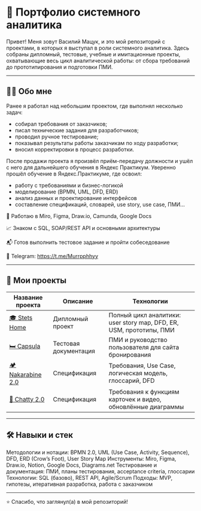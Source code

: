 # 📁 Портфолио системного аналитика

Привет! Меня зовут Василий Мацук, и это мой репозиторий с проектами, в которых я выступал в роли системного аналитика. Здесь собраны дипломный, тестовые, учебные и имитационные проекты, охватывающие весь цикл аналитической работы: от сбора требований до прототипирования и подготовки ПМИ.

---

## 👨‍💻 Обо мне

Ранее я работал над небольшим проектом, где выполнял несколько задач:

* собирал требования от заказчиков;
* писал технические задания для разработчиков;
* проводил ручное тестирование;
* показывал результаты работы заказчикам по ходу разработки;
* вносил корректировки в процесс разработки.

После продажи проекта я произвёл приём-передачу должности и ушёл с него для дальнейшего обучения в Яндекс Практикум. Уверенно прошёл обучение в Яндекс.Практикуме, где освоил:

* работу с требованиями и бизнес-логикой
* моделирование (BPMN, UML, DFD, ERD)
* анализ данных и проектирование интерфейсов
* составление спецификаций, словарей, use story, use case, ПМИ...

 🔧 Работаю в Miro, Figma, Draw.io, Camunda, Google Docs
 
 📈 Знаком с SQL, SOAP/REST API и основными архитектуры
 
 📬 Готов выполнить тестовое задание и пройти собеседование
 
 📱 Telegram: https://t.me/Murrpphhyy



---

## 📂 Мои проекты

| Название проекта | Описание | Технологии |
|------------------|----------|------------|
| [🎓 Stets Home](https://github.com/vasiamasuk/GitHub-portfolio/blob/main/🎓%20Stets%20Home) | Дипломный проект | Полный цикл аналитики: user story map, DFD, ER, USM, прототипы, ПМИ |
| [🛏️ Capsula](https://github.com/vasiamasuk/GitHub-portfolio/blob/main/🛏%EF%B8%8F%20Capsula) | Тестовая документация | ПМИ и руководство пользователя для сайта бронирования |
| [🏕 Nakarabine 2.0](https://github.com/vasiamasuk/GitHub-portfolio/blob/main/🏕%20Nakarabine%202.0) | Спецификация | Требования, Use Case, логическая модель, глоссарий, DFD |
| [🧠 Chatty 2.0](https://github.com/vasiamasuk/GitHub-portfolio/blob/main/🧠%20Chatty%202.0) | Спецификация | Требования к функциям карточек и видео, обновлённые диаграммы |

---

## 🛠 Навыки и стек
  Методологии и нотации: BPMN 2.0, UML (Use Case, Activity, Sequence), DFD, ERD (Crow’s Foot), User Story Map
  Инструменты: Miro, Figma, Draw.io, Notion, Google Docs, Diagrams.net
  Тестирование и документация: ПМИ, планы тестирования, acceptance criteria, глоссарии
  Технологии: SQL (базово), REST API, Agile/Scrum
  Подходы: MVP, гипотезы, итеративная разработка, работа с заказчиком

---

⭐️ Спасибо, что заглянул(а) в мой репозиторий!


